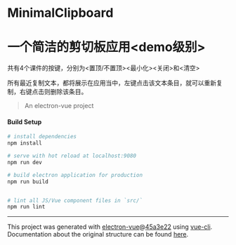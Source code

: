 # MinimalClipboard

# 一个简洁的剪切板应用<demo级别>

共有4个课件的按键，分别为<置顶/不置顶><最小化><关闭>和<清空>

所有最近复制文本，都将展示在应用当中，左键点击该文本条目，就可以重新复制，右键点击则删除该条目。

> An electron-vue project

#### Build Setup

``` bash
# install dependencies
npm install

# serve with hot reload at localhost:9080
npm run dev

# build electron application for production
npm run build


# lint all JS/Vue component files in `src/`
npm run lint

```

---

This project was generated with [electron-vue](https://github.com/SimulatedGREG/electron-vue)@[45a3e22](https://github.com/SimulatedGREG/electron-vue/tree/45a3e224e7bb8fc71909021ccfdcfec0f461f634) using [vue-cli](https://github.com/vuejs/vue-cli). Documentation about the original structure can be found [here](https://simulatedgreg.gitbooks.io/electron-vue/content/index.html).
